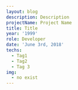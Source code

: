 ```yaml
---
layout: blog
description: Description
projectName: Project Name
title: Title
year: '1999'
role: Developer
date: 'June 3rd, 2018'
techs:
  - Tag1
  - Tag2
  - Tag 3
img:
  - no exist
---
```


